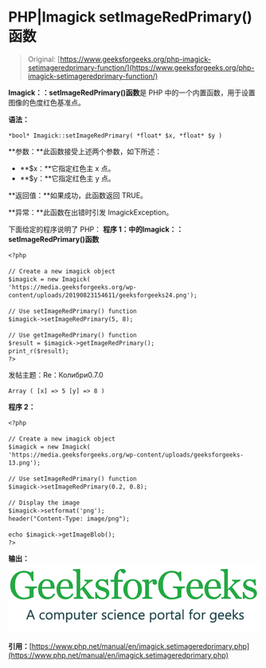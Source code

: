 # PHP|Imagick setImageRedPrimary()函数

> Original: [https://www.geeksforgeeks.org/php-imagick-setimageredprimary-function/](https://www.geeksforgeeks.org/php-imagick-setimageredprimary-function/)

**Imagick：：setImageRedPrimary()函数**是 PHP 中的一个内置函数，用于设置图像的色度红色基准点。

**语法：**

```
*bool* Imagick::setImageRedPrimary( *float* $x, *float* $y )
```

**参数：**此函数接受上述两个参数，如下所述：

*   **$x：**它指定红色主 x 点。
*   **$y：**它指定红色主 y 点。

**返回值：**如果成功，此函数返回 TRUE。

**异常：**此函数在出错时引发 ImagickException。

下面给定的程序说明了 PHP：
**程序 1：**中的**Imagick：：setImageRedPrimary()函数**

```
<?php

// Create a new imagick object
$imagick = new Imagick(
'https://media.geeksforgeeks.org/wp-content/uploads/20190823154611/geeksforgeeks24.png');

// Use setImageRedPrimary() function
$imagick->setImageRedPrimary(5, 8);

// Use getImageRedPrimary() function
$result = $imagick->getImageRedPrimary();
print_r($result);
?>
```

发帖主题：Re：Колибри0.7.0

```
Array ( [x] => 5 [y] => 8 )
```

**程序 2：**

```
<?php

// Create a new imagick object
$imagick = new Imagick(
'https://media.geeksforgeeks.org/wp-content/uploads/geeksforgeeks-13.png');

// Use setImageRedPrimary() function
$imagick->setImageRedPrimary(0.2, 0.8);

// Display the image
$imagick->setformat('png');
header("Content-Type: image/png");

echo $imagick->getImageBlob();
?>
```

**输出：**
![](img/8a6bf34ded7fdfa47ead1d1c27e16fc5.png)

**引用：**[https://www.php.net/manual/en/imagick.setimageredprimary.php](https://www.php.net/manual/en/imagick.setimageredprimary.php)